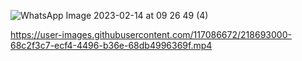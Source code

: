 
![WhatsApp Image 2023-02-14 at 09 26 49 (4)](https://user-images.githubusercontent.com/117086672/218696221-31651479-e7d1-4e95-b183-b427b07165c0.jpg)


https://user-images.githubusercontent.com/117086672/218693000-68c2f3c7-ecf4-4496-b36e-68db4996369f.mp4
